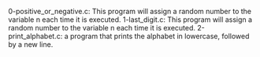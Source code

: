 0-positive_or_negative.c: This program will assign a random number to the variable n each time it is executed.
1-last_digit.c: This program will assign a random number to the variable n each time it is executed.
2-print_alphabet.c: a program that prints the alphabet in lowercase, followed by a new line.
